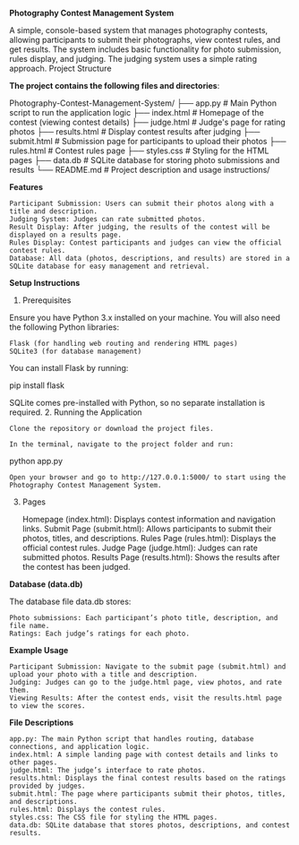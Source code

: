 **Photography Contest Management System**

A simple, console-based system that manages photography contests, allowing participants to submit their photographs, view contest rules, and get results. The system includes basic functionality for photo submission, rules display, and judging. The judging system uses a simple rating approach.
Project Structure

**The project contains the following files and directories**:

Photography-Contest-Management-System/
├── app.py                # Main Python script to run the application logic
├── index.html            # Homepage of the contest (viewing contest details)
├── judge.html            # Judge's page for rating photos
├── results.html          # Display contest results after judging
├── submit.html           # Submission page for participants to upload their photos
├── rules.html            # Contest rules page
├── styles.css            # Styling for the HTML pages
├── data.db               # SQLite database for storing photo submissions and results
└── README.md             # Project description and usage instructions/

**Features**

    Participant Submission: Users can submit their photos along with a title and description.
    Judging System: Judges can rate submitted photos.
    Result Display: After judging, the results of the contest will be displayed on a results page.
    Rules Display: Contest participants and judges can view the official contest rules.
    Database: All data (photos, descriptions, and results) are stored in a SQLite database for easy management and retrieval.

**Setup Instructions**
1. Prerequisites

Ensure you have Python 3.x installed on your machine. You will also need the following Python libraries:

    Flask (for handling web routing and rendering HTML pages)
    SQLite3 (for database management)

You can install Flask by running:

pip install flask

SQLite comes pre-installed with Python, so no separate installation is required.
2. Running the Application

    Clone the repository or download the project files.

    In the terminal, navigate to the project folder and run:

python app.py

    Open your browser and go to http://127.0.0.1:5000/ to start using the Photography Contest Management System.

3. Pages

    Homepage (index.html): Displays contest information and navigation links.
    Submit Page (submit.html): Allows participants to submit their photos, titles, and descriptions.
    Rules Page (rules.html): Displays the official contest rules.
    Judge Page (judge.html): Judges can rate submitted photos.
    Results Page (results.html): Shows the results after the contest has been judged.

**Database (data.db)**

The database file data.db stores:

    Photo submissions: Each participant’s photo title, description, and file name.
    Ratings: Each judge’s ratings for each photo.

**Example Usage**

    Participant Submission: Navigate to the submit page (submit.html) and upload your photo with a title and description.
    Judging: Judges can go to the judge.html page, view photos, and rate them.
    Viewing Results: After the contest ends, visit the results.html page to view the scores.

**File Descriptions**

    app.py: The main Python script that handles routing, database connections, and application logic.
    index.html: A simple landing page with contest details and links to other pages.
    judge.html: The judge’s interface to rate photos.
    results.html: Displays the final contest results based on the ratings provided by judges.
    submit.html: The page where participants submit their photos, titles, and descriptions.
    rules.html: Displays the contest rules.
    styles.css: The CSS file for styling the HTML pages.
    data.db: SQLite database that stores photos, descriptions, and contest results.

